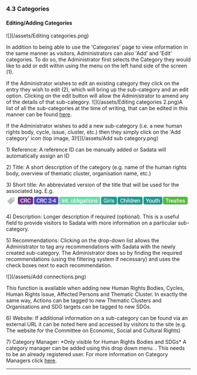 ### 4.3 Categories

#### Editing/Adding Categories

![](/assets/Editing categories.png)

In addition to being able to use the 'Categories' page to view information in the same manner as visitors, Administrators can also 'Add' and 'Edit' categories. To do so, the Administrator first selects the Category they would like to add or edit within using the menu on the left hand side of the screen \(1\).

If the Administrator wishes to edit an existing category they click on the entry they wish to edit \(2\), which will bring up the sub-category and an edit option. Clicking on the edit button will allow the Administrator to amend any of the details of that sub-category. ![](/assets/Editing categories 2.png)A list of all the sub-categories at the time of writing, that can be edited in this manner can be found [here](/users/categories.md).

If the Administrator wishes to add a new sub-category \(i.e. a new human rights body, cycle, issue, cluster, etc.\) then they simply click on the 'Add category' icon \(top image, 3\)![](/assets/Add sub category.png)

1\) Reference: A reference ID can be manually added or Sadata will automatically assign an ID

2\) Title: A short description of the category \(e.g. name of the human rights body, overview of thematic cluster, organisation name, etc.\)

3\) Short title: An abbreviated version of the title that will be used for the associated tag. E.g. ![](/assets/Tags.png)

4\) Description: Longer description if required \(optional\). This is a useful field to provide visitors to Sadata with more information on a particular sub-category.

5\) Recommendations: Clicking on the drop-down list allows the Administrator to tag any recommendations with Sadata with the newly created sub-category. The Administrator does so by finding the required recommendations \(using the filtering system if necessary\) and uses the check boxes next to each recommendation.

![](/assets/Add connections.png)

This function is available when adding new Human Rights Bodies, Cycles, Human Rights Issue, Affected Persons and Thematic Cluster. In exactly the same way, Actions can be tagged to new Thematic Clusters and Organisations and SDG targets can be tagged to new SDGs.

6\) Website: If additional information on a sub-category can be found via an external URL it can be noted  here and accessed by visitors to the site \(e.g. The website for the Committee on Economic, Social and Cultural Rights\)

7\) Category Manager: \*Only visible for Human Rights Bodies and SDGs\* A category manager can be added using this drop down menu. . This needs to be an already registered user. For more information on Category Managers click [here](/getting-started/users-and-roles.md).

---



